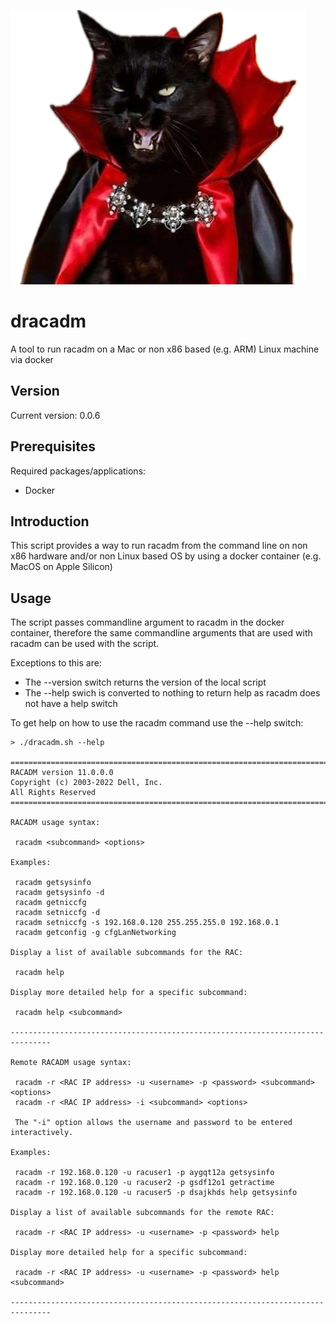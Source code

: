 ![Dracula cat](https://raw.githubusercontent.com/lateralblast/dracadm/master/dracadm.png)

dracadm
======

A tool to run racadm on a Mac or non x86 based (e.g. ARM) Linux machine via docker

Version
-------

Current version: 0.0.6

Prerequisites
-------------

Required packages/applications:

- Docker

Introduction
------------

This script provides a way to run racadm from the command line on non x86 hardware and/or non Linux based OS
by using a docker container (e.g. MacOS on Apple Silicon)

Usage
-----

The script passes commandline argument to racadm in the docker container, therefore the same commandline
arguments that are used with racadm can be used with the script.

Exceptions to this are:

- The --version switch returns the version of the local script
- The --help swich is converted to nothing to return help as racadm does not have a help switch

To get help on how to use the racadm command use the --help switch:

```
> ./dracadm.sh --help

===============================================================================
RACADM version 11.0.0.0
Copyright (c) 2003-2022 Dell, Inc.
All Rights Reserved
===============================================================================

RACADM usage syntax:

 racadm <subcommand> <options>

Examples:

 racadm getsysinfo
 racadm getsysinfo -d
 racadm getniccfg
 racadm setniccfg -d
 racadm setniccfg -s 192.168.0.120 255.255.255.0 192.168.0.1
 racadm getconfig -g cfgLanNetworking

Display a list of available subcommands for the RAC:

 racadm help

Display more detailed help for a specific subcommand:

 racadm help <subcommand>

-------------------------------------------------------------------------------

Remote RACADM usage syntax:

 racadm -r <RAC IP address> -u <username> -p <password> <subcommand> <options>
 racadm -r <RAC IP address> -i <subcommand> <options>

 The "-i" option allows the username and password to be entered interactively.

Examples:

 racadm -r 192.168.0.120 -u racuser1 -p aygqt12a getsysinfo
 racadm -r 192.168.0.120 -u racuser2 -p gsdf12o1 getractime
 racadm -r 192.168.0.120 -u racuser5 -p dsajkhds help getsysinfo

Display a list of available subcommands for the remote RAC:

 racadm -r <RAC IP address> -u <username> -p <password> help

Display more detailed help for a specific subcommand:

 racadm -r <RAC IP address> -u <username> -p <password> help <subcommand>

-------------------------------------------------------------------------------
```
